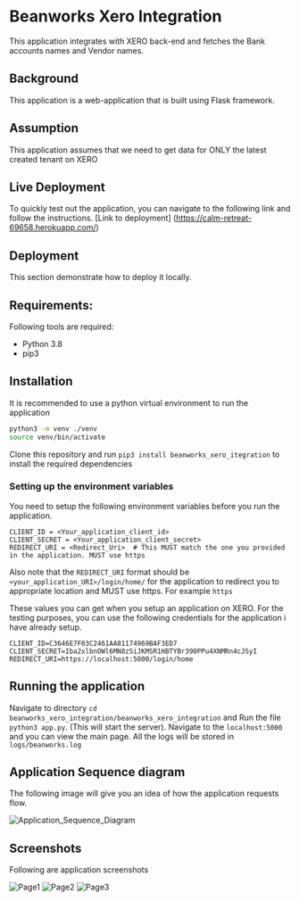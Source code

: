 # Beanworks Xero Integration
This application integrates with XERO back-end and fetches the Bank accounts names and Vendor names.

## Background
This application is a web-application that is built using Flask framework.

## Assumption

This application assumes that we need to get data for ONLY the latest created tenant on XERO

## Live Deployment 
To quickly test out the application, you can navigate to the following link and follow the instructions.
[Link to deployment] (https://calm-retreat-69658.herokuapp.com/)

## Deployment
This section demonstrate how to deploy it locally.
## Requirements:
Following tools are required:
* Python 3.8
* pip3

## Installation

It is recommended to use a python virtual environment to run the application


```bash
python3 -m venv ./venv
source venv/bin/activate
```

Clone this repository and run 
`pip3 install beanworks_xero_itegration`
to install the required dependencies

### Setting up the environment variables
You need to setup the following environment variables before you run the application. 
```
CLIENT_ID = <Your_application_client_id>
CLIENT_SECRET = <Your_application_client_secret>
REDIRECT_URI = <Redirect_Uri>  # This MUST match the one you provided in the application. MUST use https
```
Also note that the `REDIRECT_URI` format should be `<your_application_URI>/login/home/` for the application to redirect you
to appropriate location and MUST use https. For example `https`

These values you can get when you setup an application on XERO. For the testing purposes, you can use the following credentials
for the application i have already setup.
```
CLIENT_ID=C3646E7F03C2461AA81174969BAF3ED7
CLIENT_SECRET=Iba2xlbnOWl6MN8zSiJKMSR1HBTYBr390PPu4XNMRn4cJSyI
REDIRECT_URI=https://localhost:5000/login/home
```


## Running the application
Navigate to directory 
```cd beanworks_xero_integration/beanworks_xero_integration```
and Run the file ```python3 app.py```.
(This will start the server). Navigate to the `localhost:5000` and you can view the main page.
All the logs will be stored in `logs/beanworks.log` 

## Application Sequence diagram
The following image will give you an idea of how the application requests flow.

![Application_Sequence_Diagram](/artifacts/Xero_Integration_Sequence.jpg)

## Screenshots
Following are application screenshots

![Page1](/artifacts/SS1.JPG)
![Page2](/artifacts/SS2.JPG)
![Page3](/artifacts/SS3.JPG)

